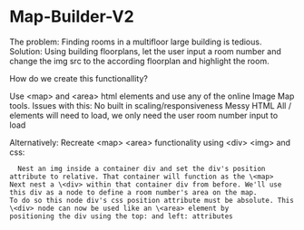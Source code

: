# Map-Builder-V2
The problem: Finding rooms in a multifloor large building is tedious.
Solution: Using building floorplans, let the user input a room number and change the img src to the according floorplan and highlight the room.

How do we create this functionallity?

Use \<map> and \<area> html elements and use any of the online Image Map tools.
Issues with this: No built in scaling/responsiveness
                  Messy HTML
                  All /<area> elements will need to load, we only need the user room number input to load

Alternatively:
  Recreate \<map> \<area> functionality using \<div> \<img> and css:
  
      Nest an img inside a container div and set the div's position attribute to relative. That container will function as the \<map>
    Next nest a \<div> within that container div from before. We'll use this div as a node to define a room number's area on the map.
    To do so this node div's css position attribute must be absolute. This \<div> node can now be used like an \<area> element by
    positioning the div using the top: and left: attributes
    


    

      

  
  

  
